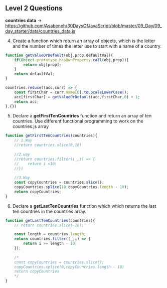## Level 2 Questions
**countries data** -> https://github.com/Asabeneh/30DaysOfJavaScript/blob/master/09_Day/09_day_starter/data/countries_data.js

4. Create a function which return an array of objects, which is the letter and the number of times the letter use to start with a name of a country.

```javascript
function getValueOrDefault(obj,prop,defaultVal){
    if(Object.prototype.hasOwnProperty.call(obj,prop)){
        return obj[prop];
    }
    return defaultVal;
}

countries.reduce((acc,curr) => {
    const firstChar = curr.name[0].toLocaleLowerCase();
    acc[firstChar] = getValueOrDefault(acc,firstChar,0) + 1;
    return acc;
},{})
```
5. Declare a **getFirstTenCountries** function and return an array of ten countries. Use different functional programming to work on the countries.js array

```javascript
function getFirstTenCountries(countries){
    // 1.Way
    //return countries.slice(0,10)
    
    //2.way
    //return countries.filter((_,i) => {
    //    return i <10;
    //})
    
    //3.Way
    const copyCountries = countries.slice();
    copyCountries.splice(10,copyCountries.length - 10);
    return copyCountries;
}
```

6. Declare a **getLastTenCountries** function which which returns the last ten countries in the countries array.
```javascript
function getLastTenCountries(countries){
    // return countries.slice(-10);

    const length = countries.length;
    return countries.filter((_,i) => {
        return i >= length - 10;
    });
    
    /*
    const copyCountries = countries.slice();
    copyCountries.splice(0,copyCountries.length - 10)
    return copyCountries
    */
}
```

